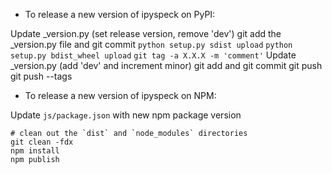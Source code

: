 - To release a new version of ipyspeck on PyPI:

Update _version.py (set release version, remove 'dev')
git add the _version.py file and git commit
`python setup.py sdist upload`
`python setup.py bdist_wheel upload`
`git tag -a X.X.X -m 'comment'`
Update _version.py (add 'dev' and increment minor)
git add and git commit
git push
git push --tags

- To release a new version of ipyspeck on NPM:

Update `js/package.json` with new npm package version

```
# clean out the `dist` and `node_modules` directories
git clean -fdx
npm install
npm publish
```
